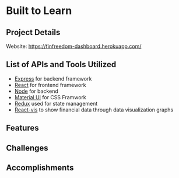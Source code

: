 # Built to Learn

## Project Details
Website: https://finfreedom-dashboard.herokuapp.com/

## List of APIs and Tools Utilized

- [Express](https://expressjs.com/) for backend framework
- [React](https://reactjs.org/) for frontend framework
- [Node](https://nodejs.org/en/) for backend
- [Material UI](https://materializecss.com/) for CSS Framwork
- [Redux](https://react-redux.js.org/) used for state management
- [React-vis](https://uber.github.io/react-vis/) to show financial data through data visualization graphs

## Features

## Challenges


## Accomplishments

